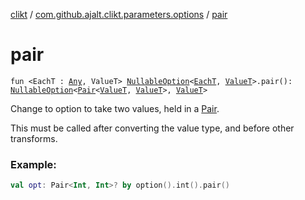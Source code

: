[clikt](../index.md) / [com.github.ajalt.clikt.parameters.options](index.md) / [pair](./pair.md)

# pair

`fun <EachT : `[`Any`](https://kotlinlang.org/api/latest/jvm/stdlib/kotlin/-any/index.html)`, ValueT> `[`NullableOption`](-nullable-option.md)`<`[`EachT`](pair.md#EachT)`, `[`ValueT`](pair.md#ValueT)`>.pair(): `[`NullableOption`](-nullable-option.md)`<`[`Pair`](https://kotlinlang.org/api/latest/jvm/stdlib/kotlin/-pair/index.html)`<`[`ValueT`](pair.md#ValueT)`, `[`ValueT`](pair.md#ValueT)`>, `[`ValueT`](pair.md#ValueT)`>`

Change to option to take two values, held in a [Pair](https://kotlinlang.org/api/latest/jvm/stdlib/kotlin/-pair/index.html).

This must be called after converting the value type, and before other transforms.

### Example:

``` kotlin
val opt: Pair<Int, Int>? by option().int().pair()
```

